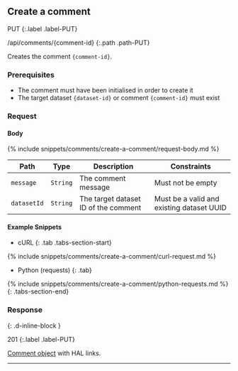 ## Create a comment

PUT
{:.label .label-PUT}

/api/comments/{comment-id}
{:.path .path-PUT}

Creates the comment `{comment-id}`.

### Prerequisites

- The comment must have been initialised in order to create it
- The target dataset `{dataset-id}` or comment `{comment-id}` must exist

### Request

#### Body

{% include snippets/comments/create-a-comment/request-body.md %}

Path | Type | Description | Constraints
---- | ---- | ----------- | -----------
`message` | `String` | The comment message | Must not be empty
`datasetId` | `String` | The target dataset ID of the comment | Must be a valid and existing dataset UUID

#### Example Snippets
- cURL
{: .tab .tabs-section-start}

{% include snippets/comments/create-a-comment/curl-request.md %}

- Python (requests)
{: .tab}

{% include snippets/comments/create-a-comment/python-requests.md %}
{: .tabs-section-end}

### Response
{: .d-inline-block }

201
{:.label .label-PUT}

[Comment object](#comment-object) with HAL links.

---
